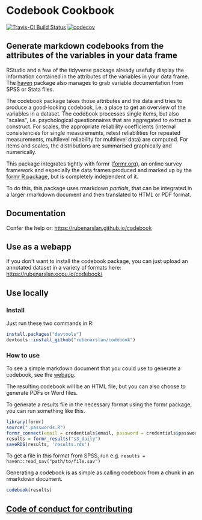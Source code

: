 
<!-- README.md is generated from README.Rmd. Please edit that file -->
Codebook Cookbook
=================

[![Travis-CI Build Status](https://travis-ci.org/rubenarslan/codebook.svg?branch=master)](https://travis-ci.org/rubenarslan/codebook) [![codecov](https://codecov.io/gh/rubenarslan/codebook/branch/master/graph/badge.svg)](https://codecov.io/gh/rubenarslan/codebook)

Generate markdown codebooks from the attributes of the variables in your data frame
-----------------------------------------------------------------------------------

RStudio and a few of the tidyverse package already usefully display the information contained in the attributes of the variables in your data frame. The [haven](https://github.com/hadley/haven) package also manages to grab variable documentation from SPSS or Stata files.

The codebook package takes those attributes and the data and tries to produce a good-looking codebook, i.e. a place to get an overview of the variables in a dataset. The codebook processes single items, but also "scales", i.e. psychological questionnaires that are aggregated to extract a construct. For scales, the appropriate reliability coefficients (internal consistencies for single measurements, retest reliabilities for repeated measurements, multilevel reliability for multilevel data) are computed. For items and scales, the distributions are summarised graphically and numerically.

This package integrates tightly with formr ([formr.org](https://formr.org)), an online survey framework and especially the data frames produced and marked up by the [formr R package](https://github.com/rubenarslan/formr), but is completely independent of it.

To do this, this package uses rmarkdown *partials*, that can be integrated in a larger rmarkdown document and then translated to HTML or PDF format.

Documentation
-------------

Confer the help or: <https://rubenarslan.github.io/codebook>

Use as a webapp
---------------

If you don't want to install the codebook package, you can just upload an annotated dataset in a variety of formats here: <https://rubenarslan.ocpu.io/codebook/>

Use locally
-----------

### Install

Just run these two commands in R:

``` r
install.packages("devtools")
devtools::install_github("rubenarslan/codebook")
```

### How to use

To see a simple markdown document that you could use to generate a codebook, see the [webapp](https://rubenarslan.ocpu.io/codebook/).

The resulting codebook will be an HTML file, but you can also choose to generate PDFs or Word files.

To generate a results file in the necessary format using the formr package, you can run something like this.

``` r
library(formr)
source(".passwords.R")
formr_connect(email = credentials$email, password = credentials$password)
results = formr_results("s3_daily")
saveRDS(results, 'results.rds')
```

To get a file in this format from SPSS, run e.g. `results = haven::read_sav("path/to/file.sav")`

Generating a codebook is as simple as calling codebook from a chunk in an rmarkdown document.

``` r
codebook(results)
```

[Code of conduct for contributing](CONDUCT.md)
----------------------------------------------

